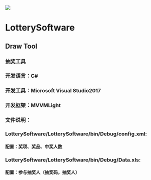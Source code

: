 ![](E:\DEPOSITORY\LotterySoftware\LotterySoftware\Resources\Images\Lottery.png) 

# LotterySoftware

## Draw Tool
### 抽奖工具

### 开发语言：C#

### 开发工具：Microsoft Visual Studio2017

### 开发框架：MVVMLight

### 文件说明：

### LotterySoftware/LotterySoftware/bin/Debug/config.xml:

#### 配置：奖项、奖品、中奖人数

### LotterySoftware/LotterySoftware/bin/Debug/Data.xls:

#### 配置：参与抽奖人（抽奖码，抽奖人）

